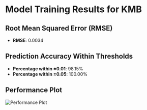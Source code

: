 # Model Training Results for KMB

## Root Mean Squared Error (RMSE)
- **RMSE**: 0.0034

## Prediction Accuracy Within Thresholds
- **Percentage within ±0.01**: 98.15%
- **Percentage within ±0.05**: 100.00%

## Performance Plot
![Performance Plot](../imgs/KMB.png)
